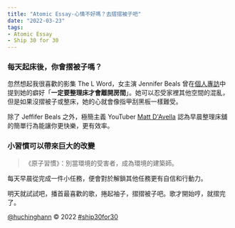 ```yaml
---
title: "Atomic Essay-心情不好嗎？去摺摺被子吧"
date: "2022-03-23"
tags: 
- Atomic Essay
- Ship 30 for 30
---
```


### 每天起床後，你會摺被子嗎？

忽然想起我很喜歡的影集 The L Word，女主演 Jennifer Beals 曾在[個人專訪](https://www.usmagazine.com/celebrity-news/news/jennifer-beals-25-things-you-dont-know-about-me-w494794/)中提到她的癖好「**一定要整理床才會離開房間**」。她可以忍受家裡其他空間的混亂，但是如果沒摺被子或整床，她的心就會像指甲刮黑板一樣難受。

除了 Jeffifer Beals 之外，極簡主義 YouTuber [Matt D'Avella](https://mailchi.mp/mattdavella/make-your-bed) 認為早晨整理床舖的簡單行為能讓你更快樂，更有效率。

### 小習慣可以帶來巨大的改變

> 《原子習慣》：別當環境的受害者，成為環境的建築師。

每天早晨從完成一件小任務，便會對於解鎖其他任務更有自信和行動力。

明天就試試吧，播首最喜歡的歌，捲起袖子，摺摺被子吧。歌才開始哼，就摺完了。

[@huchinghann](https://www.huchinghann.com/) © 2022 [#ship30for30](https://twitter.com/hashtag/ship30for30)